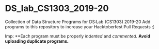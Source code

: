 # DS_lab_CS1303_2019-20
Collection of Data Structure Programs for DS:Lab (CS1303) 2019-20
Add programs to this repository to increase your Hacktoberfest Pull Requests :)

Imp: **Each program must be properly _indented_ and _commented._                                                                                **Avoid uploading duplicate programs.**
     
